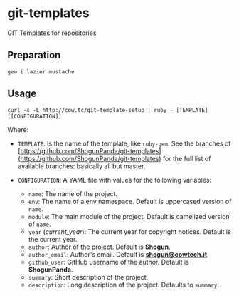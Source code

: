 # git-templates

GIT Templates for repositories

## Preparation

`gem i lazier mustache`

## Usage

`curl -s -L http://cow.tc/git-template-setup | ruby - [TEMPLATE] [[CONFIGURATION]]`

Where:

* `TEMPLATE`: Is the name of the template, like `ruby-gem`. See the branches of [https://github.com/ShogunPanda/git-templates](https://github.com/ShogunPanda/git-templates) for the full list of available branches: basically all but master.

* `CONFIGURATION`: A YAML file with values for the following variables:  
  * `name`: The name of the project.
  * `env`: The name of a env namespace. Default is uppercased version of `name`.
  * `module`: The main module of the project. Default is camelized version of `name`.
  * `year` (*current_year*): The current year for copyright notices. Default is the current year.
  * `author`: Author of the project. Default is **Shogun**.
  * `author_email`: Author's email. Default is **shogun@cowtech.it**.
  * `github_user`: GitHub username of the author. Default is **ShogunPanda**.
  * `summary`: Short description of the project.
  * `description`: Long description of the project. Defaults to `summary`.
